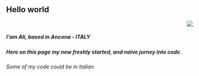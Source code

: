 ## Hello world

<div style="text-align:right">
  <img style="text-align:right" src="https://cdn.pixabay.com/animation/2023/05/04/20/32/20-32-16-61_512.gif"/>
</div>

##### I'am Ali, based in Ancona - ITALY
##### Here on this page my new freshly started, and naive jurney into code.
*Some of my code could be in italian*


